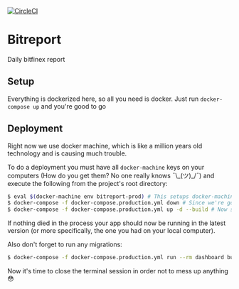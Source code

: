 [![CircleCI](https://circleci.com/gh/nuclearpinguin/Bitreport/tree/master.svg?style=svg&circle-token=e676d0a74df9747c7251c49b88072ce4e8fe36ef)](https://circleci.com/gh/nuclearpinguin/Bitreport/tree/master)

# Bitreport
Daily bitfinex report

## Setup
Everything is dockerized here, so all you need is docker. Just run `docker-compose up` and you're good to go

## Deployment
Right now we use docker machine, which is like a million years old technology and is causing much trouble.

To do a deployment you must have all `docker-machine` keys on your computers (How do you get them? No one really knows ¯\\\_(ツ)\_/¯) and execute the following from the project's root directory:
```sh
$ eval $(docker-machine env bitreport-prod) # This setups docker-machine. Watch out as everything you do now will happen on production
$ docker-compose -f docker-compose.production.yml down # Since we're going to build all images on server we're going to need some resources. We free them by killing everything (yeah, great idea :D)
$ docker-compose -f docker-compose.production.yml up -d --build # Now start all services again and ask them to rebuild
```
If nothing died in the process your app should now be running in the latest version (or more specifically, the one you had on your local computer).

Also don't forget to run any migrations:
```sh
$ docker-compose -f docker-compose.production.yml run --rm dashboard bundle exec rake db:migrate:with_data
```

Now it's time to close the terminal session in order not to mess up anything :flushed: 
